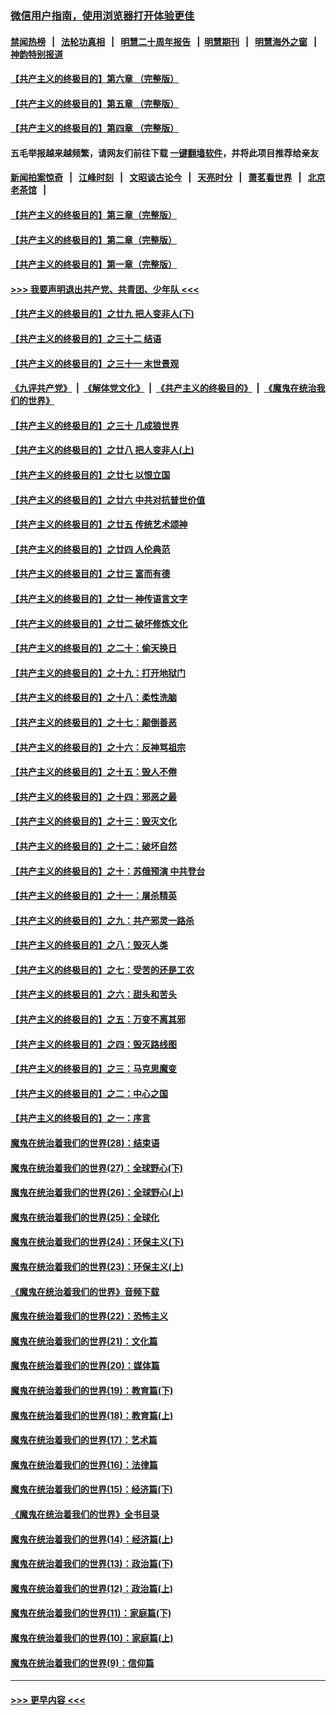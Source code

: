 ### [微信用户指南，使用浏览器打开体验更佳](https://github.com/gfw-breaker/banned-news1/blob/master/indexes/wechat-guide.md?t=0)
#### [禁闻热榜](热点新闻.md?t=0)  &nbsp;&nbsp;|&nbsp;&nbsp; [法轮功真相](https://github.com/gfw-breaker/truth/blob/master/README.md?t=0) &nbsp;&nbsp;|&nbsp;&nbsp; [明慧二十周年报告](https://github.com/gfw-breaker/mh-reports/blob/master/README.md?t=0) &nbsp;&nbsp;|&nbsp;&nbsp;[明慧期刊](https://github.com/gfw-breaker/mh-qikan) &nbsp;&nbsp;|&nbsp;&nbsp; [明慧海外之窗](https://github.com/gfw-breaker/mh-news/blob/master/README.md?t=0) &nbsp;&nbsp;|&nbsp;&nbsp; [神韵特别报道](https://github.com/gfw-breaker/mh-news/blob/master/shenyun.md?t=0)
#### [【共产主义的终极目的】第六章 （完整版）](../pages/nsc422/n11428913.md?t=02051901) 
#### [【共产主义的终极目的】第五章 （完整版）](../pages/nsc422/n11428912.md?t=02051901) 
#### [【共产主义的终极目的】第四章 （完整版）](../pages/nsc422/n11428907.md?t=02051901) 
#### 五毛举报越来越频繁，请网友们前往下载 [一键翻墙软件](https://github.com/gfw-breaker/ssr-accounts)，并将此项目推荐给亲友
#### [新闻拍案惊奇](https://github.com/gfw-breaker/banned-news1/blob/master/pages/link4.md) &nbsp;&nbsp;|&nbsp;&nbsp; [江峰时刻](https://github.com/gfw-breaker/banned-news1/blob/master/pages/link4.md) &nbsp;&nbsp;|&nbsp;&nbsp; [文昭谈古论今](https://github.com/gfw-breaker/banned-news1/blob/master/pages/link4.md) &nbsp;&nbsp;|&nbsp;&nbsp; [天亮时分](https://github.com/gfw-breaker/banned-news1/blob/master/pages/link4.md) &nbsp;&nbsp;|&nbsp;&nbsp; [萧茗看世界](https://github.com/gfw-breaker/banned-news1/blob/master/pages/link4.md) &nbsp;&nbsp;|&nbsp;&nbsp; [北京老茶馆](https://github.com/gfw-breaker/banned-news1/blob/master/pages/link4.md) &nbsp;&nbsp;|&nbsp;&nbsp; 
#### [【共产主义的终极目的】第三章（完整版）](../pages/nsc422/n11428848.md?t=02051901) 
#### [【共产主义的终极目的】第二章（完整版）](../pages/nsc422/n11428831.md?t=02051901) 
#### [【共产主义的终极目的】第一章（完整版）](../pages/nsc422/n11417651.md?t=02051901) 
#### [>>> 我要声明退出共产党、共青团、少年队 <<<](https://github.com/begood0513/goodnews/blob/master/quit/letter.md) 
#### [【共产主义的终极目的】之廿九 把人变非人(下)](../pages/nsc422/n11344140.md?t=02051901) 
#### [【共产主义的终极目的】之三十二 结语](../pages/nsc422/n11360535.md?t=02051901) 
#### [【共产主义的终极目的】之三十一 末世景观](../pages/nsc422/n11351129.md?t=02051901) 
#### [《九评共产党》](https://github.com/begood0513/9ping.md/blob/master/README.md) &nbsp;|&nbsp; [《解体党文化》](../../../../jtdwh.md/blob/master/README.md)  &nbsp;|&nbsp; [《共产主义的终极目的》](../../../../gczydzjmd.md/blob/master/README.md) &nbsp;|&nbsp; [《魔鬼在统治我们的世界》](../../../../mgztzwmdsj.md/blob/master/README.md) 
#### [【共产主义的终极目的】之三十 几成狼世界](../pages/nsc422/n11348280.md?t=02051901) 
#### [【共产主义的终极目的】之廿八 把人变非人(上)](../pages/nsc422/n11340492.md?t=02051901) 
#### [【共产主义的终极目的】之廿七 以恨立国](../pages/nsc422/n11336944.md?t=02051901) 
#### [【共产主义的终极目的】之廿六 中共对抗普世价值](../pages/nsc422/n11324785.md?t=02051901) 
#### [【共产主义的终极目的】之廿五 传统艺术颂神](../pages/nsc422/n11296396.md?t=02051901) 
#### [【共产主义的终极目的】之廿四 人伦典范](../pages/nsc422/n11296397.md?t=02051901) 
#### [【共产主义的终极目的】之廿三 富而有德](../pages/nsc422/n11283598.md?t=02051901) 
#### [【共产主义的终极目的】之廿一 神传语言文字](../pages/nsc422/n11263265.md?t=02051901) 
#### [【共产主义的终极目的】之廿二 破坏修炼文化](../pages/nsc422/n11245728.md?t=02051901) 
#### [【共产主义的终极目的】之二十：偷天换日](../pages/nsc422/n11238846.md?t=02051901) 
#### [【共产主义的终极目的】之十九：打开地狱门](../pages/nsc422/n11206376.md?t=02051901) 
#### [【共产主义的终极目的】之十八：柔性洗脑](../pages/nsc422/n11199994.md?t=02051901) 
#### [【共产主义的终极目的】之十七：颠倒善恶](../pages/nsc422/n11179782.md?t=02051901) 
#### [【共产主义的终极目的】之十六：反神骂祖宗](../pages/nsc422/n11166798.md?t=02051901) 
#### [【共产主义的终极目的】之十五：毁人不倦](../pages/nsc422/n11166792.md?t=02051901) 
#### [【共产主义的终极目的】之十四：邪恶之最](../pages/nsc422/n11150249.md?t=02051901) 
#### [【共产主义的终极目的】之十三：毁灭文化](../pages/nsc422/n11135227.md?t=02051901) 
#### [【共产主义的终极目的】之十二：破坏自然](../pages/nsc422/n11135214.md?t=02051901) 
#### [【共产主义的终极目的】之十：苏俄预演 中共登台](../pages/nsc422/n11118424.md?t=02051901) 
#### [【共产主义的终极目的】之十一：屠杀精英](../pages/nsc422/n11118442.md?t=02051901) 
#### [【共产主义的终极目的】之九：共产邪灵一路杀](../pages/nsc422/n11114139.md?t=02051901) 
#### [【共产主义的终极目的】之八：毁灭人类](../pages/nsc422/n11108503.md?t=02051901) 
#### [【共产主义的终极目的】之七：受苦的还是工农](../pages/nsc422/n11101809.md?t=02051901) 
#### [【共产主义的终极目的】之六：甜头和苦头](../pages/nsc422/n11096971.md?t=02051901) 
#### [【共产主义的终极目的】之五：万变不离其邪](../pages/nsc422/n11091285.md?t=02051901) 
#### [【共产主义的终极目的】之四：毁灭路线图](../pages/nsc422/n11086284.md?t=02051901) 
#### [【共产主义的终极目的】之三：马克思魔变](../pages/nsc422/n11061941.md?t=02051901) 
#### [【共产主义的终极目的】之二：中心之国](../pages/nsc422/n11047728.md?t=02051901) 
#### [【共产主义的终极目的】之一：序言](../pages/nsc422/n11086077.md?t=02051901) 
#### [魔鬼在统治着我们的世界(28)：结束语](../pages/nsc422/n10936246.md?t=02051901) 
#### [魔鬼在统治着我们的世界(27)：全球野心(下)](../pages/nsc422/n10928319.md?t=02051901) 
#### [魔鬼在统治着我们的世界(26)：全球野心(上)](../pages/nsc422/n10900318.md?t=02051901) 
#### [魔鬼在统治着我们的世界(25)：全球化](../pages/nsc422/n10788205.md?t=02051901) 
#### [魔鬼在统治着我们的世界(24)：环保主义(下)](../pages/nsc422/n10695307.md?t=02051901) 
#### [魔鬼在统治着我们的世界(23)：环保主义(上)](../pages/nsc422/n10688613.md?t=02051901) 
#### [《魔鬼在统治着我们的世界》音频下载](../pages/nsc422/n10635553.md?t=02051901) 
#### [魔鬼在统治着我们的世界(22)：恐怖主义](../pages/nsc422/n10614727.md?t=02051901) 
#### [魔鬼在统治着我们的世界(21)：文化篇](../pages/nsc422/n10597706.md?t=02051901) 
#### [魔鬼在统治着我们的世界(20)：媒体篇](../pages/nsc422/n10586579.md?t=02051901) 
#### [魔鬼在统治着我们的世界(19)：教育篇(下)](../pages/nsc422/n10564808.md?t=02051901) 
#### [魔鬼在统治着我们的世界(18)：教育篇(上)](../pages/nsc422/n10526970.md?t=02051901) 
#### [魔鬼在统治着我们的世界(17)：艺术篇](../pages/nsc422/n10499093.md?t=02051901) 
#### [魔鬼在统治着我们的世界(16)：法律篇](../pages/nsc422/n10485969.md?t=02051901) 
#### [魔鬼在统治着我们的世界(15)：经济篇(下)](../pages/nsc422/n10469975.md?t=02051901) 
#### [《魔鬼在统治着我们的世界》全书目录](../pages/nsc422/n10464261.md?t=02051901) 
#### [魔鬼在统治着我们的世界(14)：经济篇(上)](../pages/nsc422/n10457370.md?t=02051901) 
#### [魔鬼在统治着我们的世界(13)：政治篇(下)](../pages/nsc422/n10448270.md?t=02051901) 
#### [魔鬼在统治着我们的世界(12)：政治篇(上)](../pages/nsc422/n10444576.md?t=02051901) 
#### [魔鬼在统治着我们的世界(11)：家庭篇(下)](../pages/nsc422/n10440961.md?t=02051901) 
#### [魔鬼在统治着我们的世界(10)：家庭篇(上)](../pages/nsc422/n10435448.md?t=02051901) 
#### [魔鬼在统治着我们的世界(9)：信仰篇](../pages/nsc422/n10432159.md?t=02051901) 

----
#### [ >>> 更早内容 <<< ](../indexes/nsc422-earlier.md)
